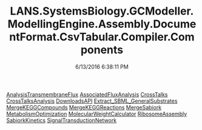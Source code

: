 ﻿---
title: LANS.SystemsBiology.GCModeller.ModellingEngine.Assembly.DocumentFormat.CsvTabular.Compiler.Components
date: 6/13/2016 6:38:11 PM
---

[AnalysisTransmembraneFlux](T-LANS.SystemsBiology.GCModeller.ModellingEngine.Assembly.DocumentFormat.CsvTabular.Compiler.Components.AnalysisTransmembraneFlux.html)
[AssociatedFluxAnalysis](T-LANS.SystemsBiology.GCModeller.ModellingEngine.Assembly.DocumentFormat.CsvTabular.Compiler.Components.AssociatedFluxAnalysis.html)
[CrossTalks](T-LANS.SystemsBiology.GCModeller.ModellingEngine.Assembly.DocumentFormat.CsvTabular.Compiler.Components.CrossTalks.html)
[CrossTalksAnalysis](T-LANS.SystemsBiology.GCModeller.ModellingEngine.Assembly.DocumentFormat.CsvTabular.Compiler.Components.CrossTalksAnalysis.html)
[DownloadsAPI](T-LANS.SystemsBiology.GCModeller.ModellingEngine.Assembly.DocumentFormat.CsvTabular.Compiler.Components.DownloadsAPI.html)
[Extract_SBML_GeneralSubstrates](T-LANS.SystemsBiology.GCModeller.ModellingEngine.Assembly.DocumentFormat.CsvTabular.Compiler.Components.Extract_SBML_GeneralSubstrates.html)
[MergeKEGGCompounds](T-LANS.SystemsBiology.GCModeller.ModellingEngine.Assembly.DocumentFormat.CsvTabular.Compiler.Components.MergeKEGGCompounds.html)
[MergeKEGGReactions](T-LANS.SystemsBiology.GCModeller.ModellingEngine.Assembly.DocumentFormat.CsvTabular.Compiler.Components.MergeKEGGReactions.html)
[MergeSabiork](T-LANS.SystemsBiology.GCModeller.ModellingEngine.Assembly.DocumentFormat.CsvTabular.Compiler.Components.MergeSabiork.html)
[MetabolismOptimization](T-LANS.SystemsBiology.GCModeller.ModellingEngine.Assembly.DocumentFormat.CsvTabular.Compiler.Components.MetabolismOptimization.html)
[MolecularWeightCalculator](T-LANS.SystemsBiology.GCModeller.ModellingEngine.Assembly.DocumentFormat.CsvTabular.Compiler.Components.MolecularWeightCalculator.html)
[RibosomeAssembly](T-LANS.SystemsBiology.GCModeller.ModellingEngine.Assembly.DocumentFormat.CsvTabular.Compiler.Components.RibosomeAssembly.html)
[SabiorkKinetics](T-LANS.SystemsBiology.GCModeller.ModellingEngine.Assembly.DocumentFormat.CsvTabular.Compiler.Components.SabiorkKinetics.html)
[SignalTransductionNetwork](T-LANS.SystemsBiology.GCModeller.ModellingEngine.Assembly.DocumentFormat.CsvTabular.Compiler.Components.SignalTransductionNetwork.html)
